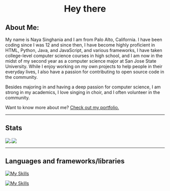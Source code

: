 <div id="header" align="center">
  <h1>Hey there</h1>
</div>

## About Me:

My name is Naya Singhania and I am from Palo Alto, California. I have been coding since I was 12 and since then, I have become highly proficient in HTML, Python, Java, and JavaScript, and various frameworks, I have taken college-level computer science courses in high school, and I am now in the midst of my second year as a computer science major at San Jose State University. While I enjoy working on my own projects to help people in their everyday lives, I also have a passion for contributing to open source code in the community. 

Besides majoring in and having a deep passion for computer science, I am strong in my academics, I love singing in choir, and I often volunteer in the community.

Want to know more about me? [Check out my portfolio.](https://nayasinghania.com)

***

## Stats
<a href="https://github-readme-stats.vercel.app/api?username=raspberri05&show_icons=true\&show=reviews,discussions_started,discussions_answered,prs_merged,prs_merged_percentage&theme=dark" target="_blank">
  <img align="center" src="https://github-readme-stats.vercel.app/api?username=raspberri05&show_icons=true\&show=reviews,discussions_started,discussions_answered,prs_merged,prs_merged_percentage&theme=dark" />
</a>
<a href="https://github-readme-stats.vercel.app/api/top-langs/?username=raspberri05&size_weight=0.5&count_weight=0.5&langs_count=20&layout=compact&theme=dark" target="_blank">
  <img align="center" src="https://github-readme-stats.vercel.app/api/top-langs/?username=raspberri05&size_weight=0.5&count_weight=0.5&langs_count=20&layout=compact&theme=dark" />
</a>

***

## Languages and frameworks/libraries

[![My Skills](https://skillicons.dev/icons?i=ts,html,css,python,java,md,bash)](https://skillicons.dev)

[![My Skills](https://skillicons.dev/icons?i=nodejs,react,nextjs,astro,tailwind,arduino,supabase,postgres)](https://skillicons.dev)
